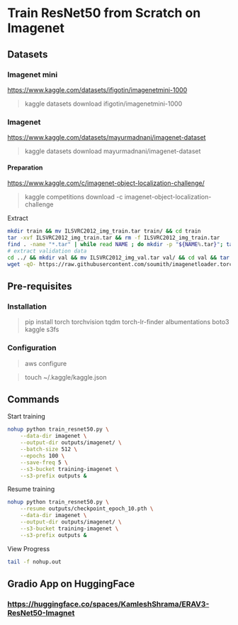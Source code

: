 # Train ResNet50 from Scratch on Imagenet

## Datasets
### Imagenet mini
https://www.kaggle.com/datasets/ifigotin/imagenetmini-1000

> kaggle datasets download ifigotin/imagenetmini-1000

### Imagenet

https://www.kaggle.com/datasets/mayurmadnani/imagenet-dataset

> kaggle datasets download mayurmadnani/imagenet-dataset

#### Preparation

https://www.kaggle.com/c/imagenet-object-localization-challenge/

> kaggle competitions download -c imagenet-object-localization-challenge

Extract
```bash
mkdir train && mv ILSVRC2012_img_train.tar train/ && cd train
tar -xvf ILSVRC2012_img_train.tar && rm -f ILSVRC2012_img_train.tar
find . -name "*.tar" | while read NAME ; do mkdir -p "${NAME%.tar}"; tar -xvf "${NAME}" -C "${NAME%.tar}"; rm -f "${NAME}"; done
# extract validation data
cd ../ && mkdir val && mv ILSVRC2012_img_val.tar val/ && cd val && tar -xvf ILSVRC2012_img_val.tar
wget -qO- https://raw.githubusercontent.com/soumith/imagenetloader.torch/master/valprep.sh | bash
```

## Pre-requisites

### Installation
> pip install torch torchvision tqdm torch-lr-finder albumentations boto3 kaggle s3fs

### Configuration

> aws configure

> touch ~/.kaggle/kaggle.json

## Commands

Start training
```bash
nohup python train_resnet50.py \
    --data-dir imagenet \
    --output-dir outputs/imagenet/ \
    --batch-size 512 \
    --epochs 100 \
    --save-freq 5 \
    --s3-bucket training-imagenet \
    --s3-prefix outputs &
```

Resume training
```bash
nohup python train_resnet50.py \
    --resume outputs/checkpoint_epoch_10.pth \
    --data-dir imagenet \
    --output-dir outputs/imagenet/ \
    --s3-bucket training-imagenet \
    --s3-prefix outputs &
```

View Progress
```bash
tail -f nohup.out
```

## Gradio App on HuggingFace
### https://huggingface.co/spaces/KamleshShrama/ERAV3-ResNet50-Imagnet
